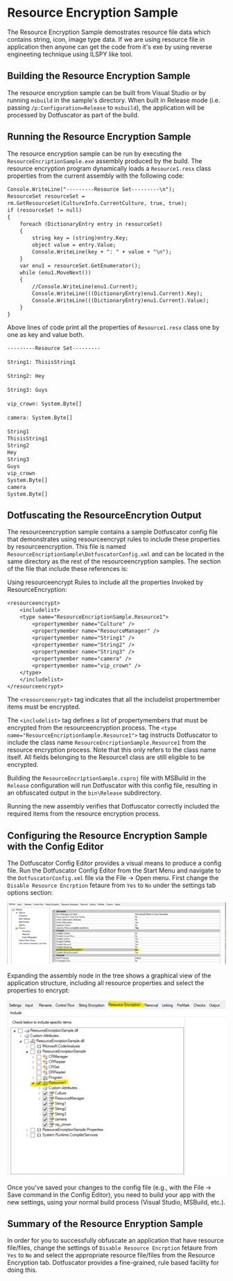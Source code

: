 # Resource Encryption Sample


The Resource Encryption Sample demostrates resource file data which contains string, icon, image type data. If we are using resource file in application then anyone can get the code from it's exe by using reverse engineeting technique using ILSPY like tool.


## Building the Resource Encryption Sample

The resource encryption sample can be built from Visual Studio or by running `msbuild` in the sample's directory. When built in Release mode (i.e. passing `/p:Configuration=Release` to `msbuild`), the application will be processed by Dotfuscator as part of the build.


## Running the Resource Encryption Sample

The resource encryption sample can be run by executing the `ResourceEncriptionSample.exe` assembly produced by the build. The resource encryption program dynamically loads a `Resource1.resx` class properties from the current assembly with the following code:

	
	Console.WriteLine("---------Resource Set---------\n");
	ResourceSet resourceSet = rm.GetResourceSet(CultureInfo.CurrentCulture, true, true);
	if (resourceSet != null)
	{
		foreach (DictionaryEntry entry in resourceSet)
		{
			string key = (string)entry.Key;
			object value = entry.Value;
			Console.WriteLine(key + ": " + value + "\n");
		}
		var enu1 = resourceSet.GetEnumerator();
		while (enu1.MoveNext())
		{
			//Console.WriteLine(enu1.Current);
			Console.WriteLine(((DictionaryEntry)enu1.Current).Key);
			Console.WriteLine(((DictionaryEntry)enu1.Current).Value);
		}
	}
	
Above lines of code print all the properties of `Resource1.resx` class one by one as key and value both.

	
	---------Resource Set---------
	
	String1: ThisisString1
	
	String2: Hey
	
	String3: Guys
	
	vip_crown: System.Byte[]
	
	camera: System.Byte[]
	
	String1
	ThisisString1
	String2
	Hey
	String3
	Guys
	vip_crown
	System.Byte[]
	camera
	System.Byte[]
	
	
## Dotfuscating the ResourceEncrytion Output

The resourceencryption sample contains a sample Dotfuscator config file that demonstrates using resourceencrypt rules to include these properties by resourceencryption. This file is named `ResourceEncriptionSample\DotfuscatorConfig.xml` and can be located in the same directory as the rest of the resourceencryption samples. The section of the file that include these references is:

Using resourceencrypt Rules to include all the properties Invoked by ResourceEncryption:

	
	<resourceencrypt>
		<includelist>
		<type name="ResourceEncriptionSample.Resource1">
			<propertymember name="Culture" />
			<propertymember name="ResourceManager" />
			<propertymember name="String1" />
			<propertymember name="String2" />
			<propertymember name="String3" />
			<propertymember name="camera" />
			<propertymember name="vip_crown" />
		</type>
		</includelist>
	</resourceencrypt>
	
	
The `<resourceencrypt>` tag indicates that all the includelist propertmember items must be encrypted.

The `<includelist>` tag defines a list of propertymembers that must be encrypted from the resourceencryption process. The `<type name="ResourceEncriptionSample.Resource1">` tag instructs Dotfuscator to include the class name `ResourceEncriptionSample.Resource1` from the resource encryption process. Note that this only refers to the class name itself. All fields belonging to the Resource1 class are still eligible to be encrypted.

Building the `ResourceEncriptionSample.csproj` file with MSBuild in the `Release` configuration will run Dotfuscator with this config file, resulting in an obfuscated output in the `bin\Release` subdirectory.

Running the new assembly verifies that Dotfuscator correctly included the required items from the resource encryption process.


## Configuring the Resource Encryption Sample with the Config Editor

The Dotfuscator Config Editor provides a visual means to produce a config file. Run the Dotfuscator Config Editor from the Start Menu and navigate to the `DotfuscatorConfig.xml` file via the File -> Open menu. First change the `Disable Resource Encrption` fetaure from `Yes` to `No` under the settings tab options section: 

![](img/SettingsTab.png)

Expanding the assembly node in the tree shows a graphical view of the application structure, including all resource properties and select the properties to encrypt:

![](img/ResourceEncryptionTab.png)

Once you've saved your changes to the config file (e.g., with the File -> Save command in the Config Editor), you need to build your app with the new settings, using your normal build process (Visual Studio, MSBuild, etc.).


## Summary of the Resource Enryption Sample

In order for you to successfully obfuscate an application that have resource file/files, change the settings of `Disable Resource Encrption` fetaure from `Yes` to `No` and select the appropriate resource file/files from the Resource Encryption tab. Dotfuscator provides a fine-grained, rule based facility for doing this.
